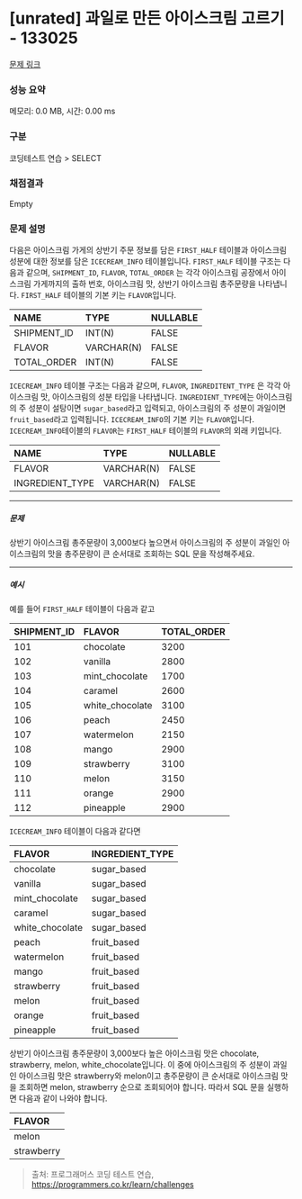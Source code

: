 # [unrated] 과일로 만든 아이스크림 고르기 - 133025 

[문제 링크](https://school.programmers.co.kr/learn/courses/30/lessons/133025%EF%BB%BF) 

### 성능 요약

메모리: 0.0 MB, 시간: 0.00 ms

### 구분

코딩테스트 연습 > SELECT

### 채점결과

Empty

### 문제 설명

<p>다음은 아이스크림 가게의 상반기 주문 정보를 담은 <code>FIRST_HALF</code> 테이블과 아이스크림 성분에 대한 정보를 담은 <code>ICECREAM_INFO</code> 테이블입니다. <code>FIRST_HALF</code> 테이블 구조는 다음과 같으며, <code>SHIPMENT_ID</code>, <code>FLAVOR</code>, <code>TOTAL_ORDER</code> 는 각각 아이스크림 공장에서 아이스크림 가게까지의 출하 번호, 아이스크림 맛, 상반기 아이스크림 총주문량을 나타냅니다. <code>FIRST_HALF</code> 테이블의 기본 키는 <code>FLAVOR</code>입니다.</p>
<table class="table">
        <thead><tr>
<th style="text-align: left">NAME</th>
<th style="text-align: left">TYPE</th>
<th>NULLABLE</th>
</tr>
</thead>
        <tbody><tr>
<td style="text-align: left">SHIPMENT_ID</td>
<td style="text-align: left">INT(N)</td>
<td>FALSE</td>
</tr>
<tr>
<td style="text-align: left">FLAVOR</td>
<td style="text-align: left">VARCHAR(N)</td>
<td>FALSE</td>
</tr>
<tr>
<td style="text-align: left">TOTAL_ORDER</td>
<td style="text-align: left">INT(N)</td>
<td>FALSE</td>
</tr>
</tbody>
      </table>
<p><code>ICECREAM_INFO</code> 테이블 구조는 다음과 같으며, <code>FLAVOR</code>, <code>INGREDITENT_TYPE</code> 은 각각 아이스크림 맛, 아이스크림의 성분 타입을 나타냅니다. <code>INGREDIENT_TYPE</code>에는 아이스크림의 주 성분이 설탕이면 <code>sugar_based</code>라고 입력되고, 아이스크림의 주 성분이 과일이면 <code>fruit_based</code>라고 입력됩니다. <code>ICECREAM_INFO</code>의 기본 키는 <code>FLAVOR</code>입니다. <code>ICECREAM_INFO</code>테이블의 <code>FLAVOR</code>는 <code>FIRST_HALF</code> 테이블의  <code>FLAVOR</code>의 외래 키입니다.</p>
<table class="table">
        <thead><tr>
<th style="text-align: left">NAME</th>
<th style="text-align: left">TYPE</th>
<th>NULLABLE</th>
</tr>
</thead>
        <tbody><tr>
<td style="text-align: left">FLAVOR</td>
<td style="text-align: left">VARCHAR(N)</td>
<td>FALSE</td>
</tr>
<tr>
<td style="text-align: left">INGREDIENT_TYPE</td>
<td style="text-align: left">VARCHAR(N)</td>
<td>FALSE</td>
</tr>
</tbody>
      </table>
<hr>

<h5>문제</h5>

<p>상반기 아이스크림 총주문량이 3,000보다 높으면서 아이스크림의 주 성분이 과일인 아이스크림의 맛을 총주문량이 큰 순서대로 조회하는 SQL 문을 작성해주세요.</p>

<hr>

<h5>예시</h5>

<p>예를 들어 <code>FIRST_HALF</code> 테이블이 다음과 같고</p>
<table class="table">
        <thead><tr>
<th style="text-align: left">SHIPMENT_ID</th>
<th style="text-align: left">FLAVOR</th>
<th>TOTAL_ORDER</th>
</tr>
</thead>
        <tbody><tr>
<td style="text-align: left">101</td>
<td style="text-align: left">chocolate</td>
<td>3200</td>
</tr>
<tr>
<td style="text-align: left">102</td>
<td style="text-align: left">vanilla</td>
<td>2800</td>
</tr>
<tr>
<td style="text-align: left">103</td>
<td style="text-align: left">mint_chocolate</td>
<td>1700</td>
</tr>
<tr>
<td style="text-align: left">104</td>
<td style="text-align: left">caramel</td>
<td>2600</td>
</tr>
<tr>
<td style="text-align: left">105</td>
<td style="text-align: left">white_chocolate</td>
<td>3100</td>
</tr>
<tr>
<td style="text-align: left">106</td>
<td style="text-align: left">peach</td>
<td>2450</td>
</tr>
<tr>
<td style="text-align: left">107</td>
<td style="text-align: left">watermelon</td>
<td>2150</td>
</tr>
<tr>
<td style="text-align: left">108</td>
<td style="text-align: left">mango</td>
<td>2900</td>
</tr>
<tr>
<td style="text-align: left">109</td>
<td style="text-align: left">strawberry</td>
<td>3100</td>
</tr>
<tr>
<td style="text-align: left">110</td>
<td style="text-align: left">melon</td>
<td>3150</td>
</tr>
<tr>
<td style="text-align: left">111</td>
<td style="text-align: left">orange</td>
<td>2900</td>
</tr>
<tr>
<td style="text-align: left">112</td>
<td style="text-align: left">pineapple</td>
<td>2900</td>
</tr>
</tbody>
      </table>
<p><code>ICECREAM_INFO</code> 테이블이 다음과 같다면</p>
<table class="table">
        <thead><tr>
<th style="text-align: left">FLAVOR</th>
<th>INGREDIENT_TYPE</th>
</tr>
</thead>
        <tbody><tr>
<td style="text-align: left">chocolate</td>
<td>sugar_based</td>
</tr>
<tr>
<td style="text-align: left">vanilla</td>
<td>sugar_based</td>
</tr>
<tr>
<td style="text-align: left">mint_chocolate</td>
<td>sugar_based</td>
</tr>
<tr>
<td style="text-align: left">caramel</td>
<td>sugar_based</td>
</tr>
<tr>
<td style="text-align: left">white_chocolate</td>
<td>sugar_based</td>
</tr>
<tr>
<td style="text-align: left">peach</td>
<td>fruit_based</td>
</tr>
<tr>
<td style="text-align: left">watermelon</td>
<td>fruit_based</td>
</tr>
<tr>
<td style="text-align: left">mango</td>
<td>fruit_based</td>
</tr>
<tr>
<td style="text-align: left">strawberry</td>
<td>fruit_based</td>
</tr>
<tr>
<td style="text-align: left">melon</td>
<td>fruit_based</td>
</tr>
<tr>
<td style="text-align: left">orange</td>
<td>fruit_based</td>
</tr>
<tr>
<td style="text-align: left">pineapple</td>
<td>fruit_based</td>
</tr>
</tbody>
      </table>
<p>상반기 아이스크림 총주문량이 3,000보다 높은 아이스크림 맛은 chocolate, strawberry, melon, white_chocolate입니다. 이 중에 아이스크림의 주 성분이 과일인 아이스크림 맛은 strawberry와 melon이고 총주문량이 큰 순서대로 아이스크림 맛을 조회하면 melon, strawberry 순으로 조회되어야 합니다. 따라서 SQL 문을 실행하면 다음과 같이 나와야 합니다. </p>
<table class="table">
        <thead><tr>
<th style="text-align: left">FLAVOR</th>
</tr>
</thead>
        <tbody><tr>
<td style="text-align: left">melon</td>
</tr>
<tr>
<td style="text-align: left">strawberry</td>
</tr>
</tbody>
      </table>

> 출처: 프로그래머스 코딩 테스트 연습, https://programmers.co.kr/learn/challenges